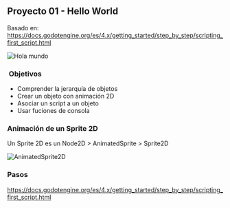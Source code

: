 ## Proyecto 01 - Hello World  


Basado en: https://docs.godotengine.org/es/4.x/getting_started/step_by_step/scripting_first_script.html

![Hola mundo](https://docs.godotengine.org/es/4.x/_images/scripting_first_script_rotating_godot.gif)

###  Objetivos 

* Comprender la jerarquía de objetos
* Crear un objeto con animación 2D
* Asociar un script a un objeto
* Usar fuciones de consola


### Animación de un Sprite 2D 

Un Sprite 2D es un Node2D > AnimatedSprite > Sprite2D

![AnimatedSprite2D](https://docs.godotengine.org/es/4.x/_images/scripting_first_script_add_sprite_node.webp)

### Pasos 

https://docs.godotengine.org/es/4.x/getting_started/step_by_step/scripting_first_script.html 




